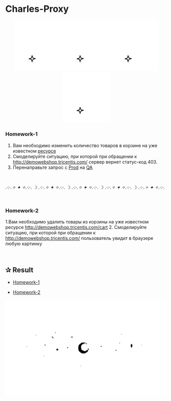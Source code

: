 # Charles-Proxy
  
<div align="center">
<img src="https://github.com/Guppi17/Guppi17/blob/main/df8e36f90e6a20167f071ed1b6c10e50.gif" width='150'/><img src="https://github.com/Guppi17/Guppi17/blob/main/df8e36f90e6a20167f071ed1b6c10e50.gif" width='150'/><img src="https://github.com/Guppi17/Guppi17/blob/main/df8e36f90e6a20167f071ed1b6c10e50.gif" width='150'/><img src="https://github.com/Guppi17/Guppi17/blob/main/df8e36f90e6a20167f071ed1b6c10e50.gif" width='150'/>
</div>


### Homework-1  
1. Вам необходимо изменить количество товаров в корзине на уже известном [ресурсе](http://demowebshop.tricentis.com/cart)
2. Смоделируйте ситуацию, при которой при обращении к http://demowebshop.tricentis.com/ сервер вернет статус-код 403. 
3. Перенаправьте запрос с [Prod](http://demowebshop.tricentis.com/) на [QA](http://demowebshop.tricentis.com/qa)

<br/>

*.·:·.✧ ✦ ✧.·:·.* ☽ *.·:·.✧ ✦ ✧.·:·.* ☽ *.·:·.✧ ✦ ✧.·:·.* ☽ *.·:·.✧ ✦ ✧.·:·.* ☽ *.·:·.✧ ✦ ✧.·:·.*  
  
<br/>


### Homework-2  
1.Вам необходимо удалить товары из корзины на уже известном ресурсе http://demowebshop.tricentis.com/cart
2. Смоделируйте ситуацию, при которой при обращении к http://demowebshop.tricentis.com/ пользователь увидит в браузере любую картинку
 
  

<br/>  


## ✰ Result  

- [Homework-1](https://github.com/Guppi17/Bash/blob/main/Homework-1.1.txt)  

- [Homework-2](https://github.com/Guppi17/Bash/blob/main/Homework-1.2.txt)   

<div align="center">
<img src="https://github.com/Guppi17/Guppi17/blob/main/yes-hi.gif" width='600'/>
</div>

<br/>
